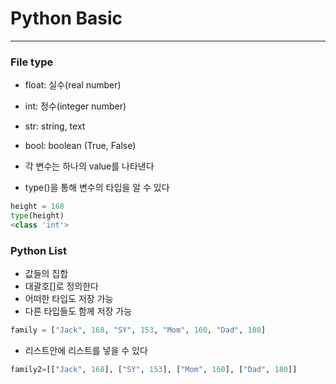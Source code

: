 # Python Basic
---
### File type
- float: 실수(real number)
- int: 정수(integer number)
- str: string, text
- bool: boolean (True, False)


- 각 변수는 하나의 value를 나타낸다
- type()을 통해 변수의 타입을 알 수 있다

~~~Python
height = 168
type(height)
<class 'int'>
~~~

### Python List
- 값들의 집합
- 대괄호[]로 정의한다
- 어떠한 타입도 저장 가능
- 다른 타입들도 함께 저장 가능

~~~Python
family = ["Jack", 168, "SY", 153, "Mom", 160, "Dad", 180]
~~~

- 리스트안에 리스트를 넣을 수 있다

~~~Python
family2=[["Jack", 168], ["SY", 153], ["Mom", 160], ["Dad", 180]]
~~~

